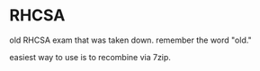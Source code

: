 # RHCSA
old RHCSA exam that was taken down. remember the word "old."


easiest way to use is to recombine via 7zip.
